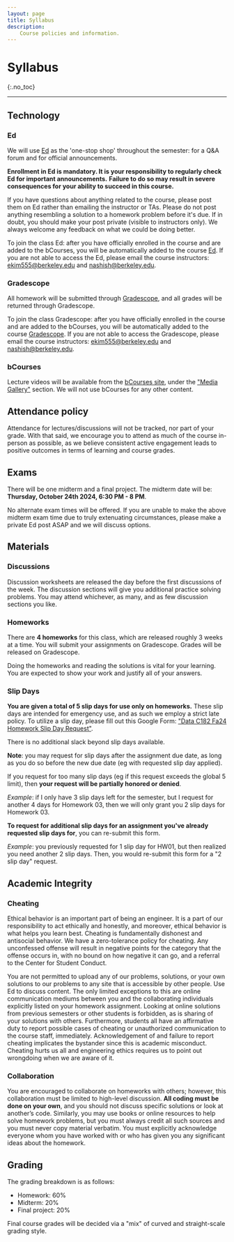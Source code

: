 ```yaml
---
layout: page
title: Syllabus
description:
    Course policies and information.
---
```


# Syllabus
{:.no_toc}


---


## Technology


### Ed

We will use [Ed](https://edstem.org/us/courses/64085/discussion/) as the 'one-stop shop' throughout the semester: for a Q&A
forum and for official announcements. 

**Enrollment in Ed is mandatory.
It is your responsibility to regularly check Ed for important announcements.**
**Failure to do so may result in severe consequences for your ability to succeed in this course.**

If you have questions about anything related to the course, please post them on Ed
rather than emailing the instructor or TAs. Please do not post anything
resembling a solution to a homework problem before it's due. If in doubt, you
should make your post private (visible to instructors only). We always welcome
any feedback on what we could be doing better. 

To join the class Ed: after you have officially enrolled in the course and are added to the bCourses, you will be automatically added to the course [Ed](https://edstem.org/us/courses/64085/discussion/).
If you are not able to access the Ed, please email the course instructors: ekim555@berkeley.edu and nashish@berkeley.edu.

### Gradescope

All homework will be submitted through [Gradescope](https://www.gradescope.com/courses/837491), and all grades will be
returned through Gradescope.

To join the class Gradescope: after you have officially enrolled in the course and are added to the bCourses, you will be automatically added to the course [Gradescope](https://www.gradescope.com/courses/837491).
If you are not able to access the Gradescope, please email the course instructors: ekim555@berkeley.edu and nashish@berkeley.edu.

### bCourses

Lecture videos will be available from the [bCourses site](https://bcourses.berkeley.edu/courses/1538180), under the ["Media Gallery"](https://bcourses.berkeley.edu/courses/1538180/external_tools/90481) section.
We will not use bCourses for any other content.

## Attendance policy

Attendance for lectures/discussions will not be tracked, nor part of your grade.
With that said, we encourage you to attend as much of the course in-person as possible, as we believe consistent active engagement leads to positive outcomes in terms of learning and course grades.

## Exams

There will be one midterm and a final project.
The midterm date will be: **Thursday, October 24th 2024, 6:30 PM - 8 PM**.

No alternate exam times will be offered. 
If you are unable to make the above midterm exam time due to truly extenuating circumstances, please make a private
Ed post ASAP and we will discuss options.


## Materials

### Discussions

Discussion worksheets are released the day before the first discussions of the
week. The discussion sections will give you additional practice solving
problems. You may attend whichever, as many, and as few discussion sections you
like.


### Homeworks

There are **4 homeworks** for this class, which are released roughly 3 weeks at a
time. 
You will submit your assignments on Gradescope.
Grades will be released on Gradescope. 

Doing the homeworks and reading the
solutions is vital for your learning. You are expected to show your work and
justify all of your answers. 

### Slip Days

**You are given a total of 5 slip days for use only on homeworks.** 
These slip days are intended for emergency use, and as such we employ a strict late policy.
To utilize a slip day, please fill out this Google Form: ["Data C182 Fa24 Homework Slip Day Request"](https://forms.gle/QbtQEYFXGXMWjWxH9).

There is no additional slack beyond slip days available.

**Note**: you may request for slip days after the assignment due date, as long as you do so before the new due date (eg with requested slip day applied).

If you request for too many slip days (eg if this request exceeds the global 5 limit), then **your request will be partially honored or denied**.

_Example_: if I only have 3 slip days left for the semester, but I request for another 4 days for Homework 03, then we will only grant you 2 slip days for Homework 03.

**To request for additional slip days for an assignment you've already requested slip days for**, you can re-submit this form. 

_Example_: you previously requested for 1 slip day for HW01, but then realized you need another 2 slip days. Then, you would re-submit this form for a "2 slip day" request.


## Academic Integrity


### Cheating


Ethical behavior is an important part of being an engineer. It is a part of our
responsibility to act ethically and honestly, and moreover, ethical behavior is
what helps you learn best. Cheating is fundamentally dishonest and antisocial
behavior. We have a zero-tolerance policy for cheating. Any unconfessed offense
will result in negative points for the category that the offense occurs in, with
no bound on how negative it can go, and a referral to the Center for Student
Conduct.

You are not permitted to upload any of our problems, solutions, or your own
solutions to our problems to any site that is accessible by other people. Use
Ed to discuss content. The only limited exceptions to this are online
communication mediums between you and the collaborating individuals explicitly
listed on your homework assignment. Looking at online solutions from previous
semesters or other students is forbidden, as is sharing of your solutions with
others. Furthermore, students all have an affirmative duty to report possible
cases of cheating or unauthorized communication to the course staff,
immediately. Acknowledgement of and failure to report cheating implicates the
bystander since this is academic misconduct. Cheating hurts us all and
engineering ethics requires us to point out wrongdoing when we are aware of it.

### Collaboration

You are encouraged to collaborate on homeworks with others; however, this
collaboration must be limited to high-level discussion. **All coding must be done
on your own**, and you should not discuss specific solutions or look at another’s
code. Similarly, you may use books or online resources to help solve homework
problems, but you must always credit all such sources and you must never copy
material verbatim. You must explicitly acknowledge everyone whom you have worked
with or who has given you any significant ideas about the homework.


## Grading

The grading breakdown is as follows:

- Homework: 60%
- Midterm: 20%
- Final project: 20%

Final course grades will be decided via a "mix" of curved and straight-scale grading style.
